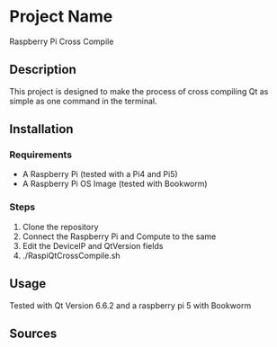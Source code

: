 # Project Name

Raspberry Pi Cross Compile

## Description

This project is designed to make the process of cross compiling Qt as simple as one command in the terminal. 

## Installation

### Requirements

* A Raspberry Pi (tested with a Pi4 and Pi5)
* A Raspberry Pi OS Image (tested with Bookworm)

### Steps

1. Clone the repository
2. Connect the Raspberry Pi and Compute to the same 
3. Edit the DeviceIP and QtVersion fields
3. ./RaspiQtCrossCompile.sh

## Usage

Tested with Qt Version 6.6.2 and a raspberry pi 5 with Bookworm

## Sources



